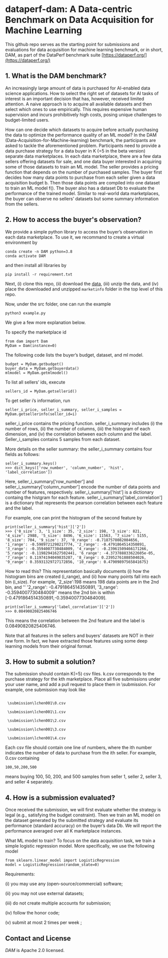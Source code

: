 # dataperf-dam: A Data-centric Benchmark on Data Acquisition for Machine Learning

This github repo serves as the starting point for submissions and evaluations for data acquisition for machine learning benchmark, or in short, DAM, as part of the DataPerf benchmark suite [https://dataperf.org/](https://dataperf.org/)


## 1. What is the DAM benchmark?

An increasingly large amount of data is purchased for AI-enabled data science applications. How to select the right set of datasets for AI tasks of interest is an important decision that has, however, received limited attention. A naive approach is to acquire all available datasets and then select which ones to use empirically. This requires expensive human supervision and incurs prohibitively high costs, posing unique challenges to budget-limited users. 

How can one decide which datasets to acquire before actually purchasing the data to optimize the performance quality of an ML model?  In the DAM (Data-Acquisition-for-Machine-learning) benchmark, the participants are asked to tackle the aforementioned problem. Participants need to provide a data purchase strategy for a data buyer in K (=5 in the beta version) separate data marketplaces. In each data marketplace, there are a few data sellers offering datasets for sale, and one data buyer interested in acquiring some of those datasets to train an ML model. The seller provides a pricing function that depends on the number of purchased samples. The buyer first decides how many data points to purchase from each seller given a data acquisition budget b. Then those data points are compiled into one dataset to train an ML model f(). The buyer also has a dataset Db to evaluate the performance of the trained model. Similar to real-world data marketplaces, the buyer can observe no sellers’ datasets but some summary information from the sellers.

## 2. How to access the buyer's observation?

We provide a simple python library to access the buyer’s observation in each data marketplace.
To use it, we recommand to create a virtual environment by
```
conda create -n DAM python=3.8
conda activate DAM
```
and then install all libraries by
```
pip install -r requirement.txt
```

Next, (i) clone this repo, (ii) download the [data](https://drive.google.com/drive/folders/1JQhkG4yiU7exdoHhFs4eVfZapY2giaqt?usp=share_link), (iii) unzip the data, and (iv) place the downloaded and unzipped ```marketinfo``` folder in the top level of this repo.  

Now, under the src folder, one can run the example
```
python3 example.py
```

We give a few more explanation below.

To specify the marketplace id


```
from dam import Dam
MyDam = Dam(instance=0)
```


The following code lists the buyer’s budget, dataset, and ml model.

```
budget = MyDam.getbudget()
buyer_data = MyDam.getbuyerdata()
mlmodel = MyDam.getmlmodel()
```


To list all sellers’ ids, execute 


```
sellers_id = MyDam.getsellerid()
```

To get seller i’s information, run

```
seller_i_price, seller_i_summary, seller_i_samples =  MyDam.getsellerinfo(seller_id=i)
```

seller_i_price contains the pricing function. seller_i_summary includes (i) the number of rows, (ii) the number of columns, (iii) the histogram of each dimension, and (iv) the correlation between each column and the label. Seller_i_samples contains 5 samples from each dataset.  

More details on the seller summary: the seller_i_summary contains four fields as follows:

```
seller_i_summary.keys()
>>> dict_keys(['row_number', 'column_number', 'hist', 'label_correlation'])
```
Here, seller_i_summary['row_number'] and seller_i_summary['column_number'] encode the number of data points and number of features, respectively. seller_i_summary['hist'] is a dictionary containg the histgram for each feature. seller_i_summary['label_correlation'] is a dictionary that represents the pearson correlation between each feature and the label.

For example, one can print the histogram of the second feature by 
```
print(seller_i_summary['hist']['2'])
>>> {'0_size': 3, '1_size': 35, '2_size': 198, '3_size': 821, '4_size': 2988, '5_size': 8496, '6_size': 11563, '7_size': 5155, '8_size': 704, '9_size': 37, '0_range': -0.7187578082084656, '1_range': -0.5989721298217774, '2_range': -0.4791864514350891, '3_range': -0.3594007730484009, '4_range': -0.23961509466171266, '5_range': -0.11982941627502441, '6_range': -4.373788833622605e-05, '7_range': 0.11974194049835207, '8_range': 0.23952761888504026, '9_range': 0.35931329727172856, '10_range': 0.47909897565841675}
```
How to read this? This representation basically documents (i) how the histogram bins are created (i_range), and (ii) how many points fall into each bin (i_size). For example, '2_size':198 means 198 data points are in the 2nd bin, and '' '2_range': -0.4791864514350891, '3_range': -0.3594007730484009'' means the 2nd bin is within [-0.4791864514350891,-0.3594007730484009].

```
print(seller_i_summary['label_correlation']['2'])
>>> 0.08490820825406746
```
This means the correlation between the 2nd feature and the label is 0.08490820825406746.

Note that all features in the sellers and buyers' datasets are NOT in their raw form. In fact, we have extracted those features using some deep learning models from their original format.

## 3. How to submit a solution?

The submission should contain K(=5) csv files. k.csv corresponds to the purchase strategy for the kth marketplace. Place all five submissions under your user name, and add a pull request to place them in \submission\. For example, one submission may look like


```

 \submission\lchen001\0.csv 

 \submission\lchen001\1.csv 

 \submission\lchen001\2.csv 

 \submission\lchen001\3.csv 

 \submission\lchen001\4.csv

```

Each csv file should contain one line of numbers, where the ith number indicates the number of data to purchase from the ith seller. For example, 0.csv containing

```
100,50,200,500
```

means buying 100, 50, 200, and 500 samples from seller 1, seller 2, seller 3, and seller 4 separately. 


## 4. How is a submission evaluated?

Once received the submission, we will first evaluate whether the strategy is legal (e.g., satisfying the budget constraint). Then we train an ML model on the dataset generated by the submitted strategy and evaluate its performance (standard accuracy) on the buyer’s data Db. We will report the performance averaged over all K marketplace instances. 

What ML model to train? To focus on the data acquisition task, we train a simple logistic regression model. More specifically, we use the following model 

```
from sklearn.linear_model import LogisticRegression
model = LogisticRegression(random_state=0)	
```  

Requirements:

(i) you may use any (open-source/commercial) software;

(ii) you may not use external datasets;

(iii) do not create multiple accounts for submission;

(iv) follow the honor code;

(v) submit at most 2 times per week ;



## Contact and License
_DAM_ is Apache 2.0 licensed.

